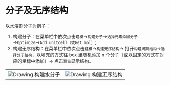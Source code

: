 # 分子及无序结构

以水溶剂分子为例子：

1. 构建分子：在菜单栏中依次点击`建模`→`构建分子`→`选择元素添加分子`→`Optimize`→`Add unitcell（或Get mol）`;
2. 构建无序结构：在菜单栏中依次点击`建模`→`构建无序结构`→ 打开`构建周期结构`→`选择分子结构`，以填充的方式往 box 里随机添加 n 个分子（或以固定的方式在对应的坐标中添加）→ 点击`预览`显示结构。

<table><tr>
    <td> 
        <center>
            <img src={require('./nested/40.png').default} alt="Drawing" />
            <font>构建水分子</font>
        </center>
    </td>
    <td> 
        <center>
            <img src={require('./nested/41.png').default} alt="Drawing" />
            <font>构建无序结构</font>
        </center>
    </td>
</tr></table>